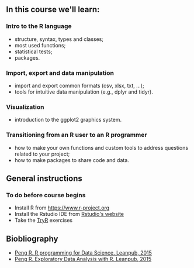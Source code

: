 In this course we'll learn:
---------------------------

### Intro to the R language

-   structure, syntax, types and classes;
-   most used functions;
-   statistical tests;
-   packages.

### Import, export and data manipulation

-   import and export common formats (csv, xlsx, txt, …);
-   tools for intuitive data manipulation (e.g., dplyr and tidyr).

### Visualization

-   introduction to the ggplot2 graphics system.

### Transitioning from an R user to an R programmer

-   how to make your own functions and custom tools to address questions related to your project;
-   how to make packages to share code and data.

General instructions
--------------------

### To do before course begins

-   Install R from [<https://www.r-project.org>](https://www.r-project.org)
-   Install the Rstudio IDE from [Rstudio's website](https://www.rstudio.com/products/RStudio/#Desktop)
-   Take the [TryR](http://tryr.codeschool.com) exercises

Biobliography
-------------

-   [Peng R. R programming for Data Science. Leanpub, 2015](https://leanpub.com/rprogramming)
-   [Peng R. Exploratory Data Analysis with R. Leanpub, 2015](https://leanpub.com/exdata)
